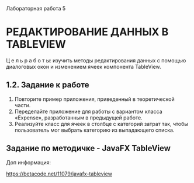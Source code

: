   Лабораторная работа 5
# РЕДАКТИРОВАНИЕ  ДАННЫХ  В  TABLEVIEW


Ц е л ь р а б о т ы: изучить методы редактирования данных с помощью  диалоговых окон и изменением ячеек компонента TableView.

1.2.	Задание к работе
----------------------------------------------------------

1)	Повторите пример приложения, приведенный в теоретической части.
2)	Переделайте приложение для работы с вариантом класса «Expense», разработанным в предыдущей работе.
3)	Реализуйте класс для ячеек в столбце с категорий затрат так, чтобы пользователь мог выбрать категорию из выпадающего списка.



Задание по методичке - JavaFX TableView
------------------------------------------------------------------------------------------------------------------------------------------------------
Доп информация:

https://betacode.net/11079/javafx-tableview
